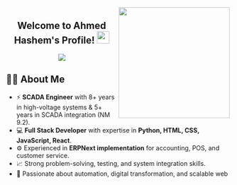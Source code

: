 <img width="250" align="right" src="https://c.tenor.com/_DOBjnGspYAAAAAM/code-coding.gif">

<h2 align="center">
  Welcome to Ahmed Hashem's Profile!
  <img src="https://media.giphy.com/media/hvRJCLFzcasrR4ia7z/giphy.gif" width="28">
</h2>

<p align="center">
  <a href="https://github.com/DenverCoder1/readme-typing-svg">
    <img src="https://readme-typing-svg.herokuapp.com/?lines=SCADA%20Engineer%20%7C%20Full%20Stack%20Developer;Python%20%7C%20React%20%7C%20ERPNext%20Implementation;Always%20learning%20new%20tech&font=Fira%20Code&center=true&width=500&height=45&color=f75c7e&vCenter=true&size=22">
  </a>
</p>

## 👨‍💻 About Me
- ⚡ **SCADA Engineer** with 8+ years in high-voltage systems & 5+ years in SCADA integration (NM 9.2).
- 💻 **Full Stack Developer** with expertise in **Python, HTML, CSS, JavaScript, React**.
- ⚙️ Experienced in **ERPNext implementation** for accounting, POS, and customer service.
- 📈 Strong problem-solving, testing, and system integration skills.
- 🎯 Passionate about automation, digital transformation, and scalable web
